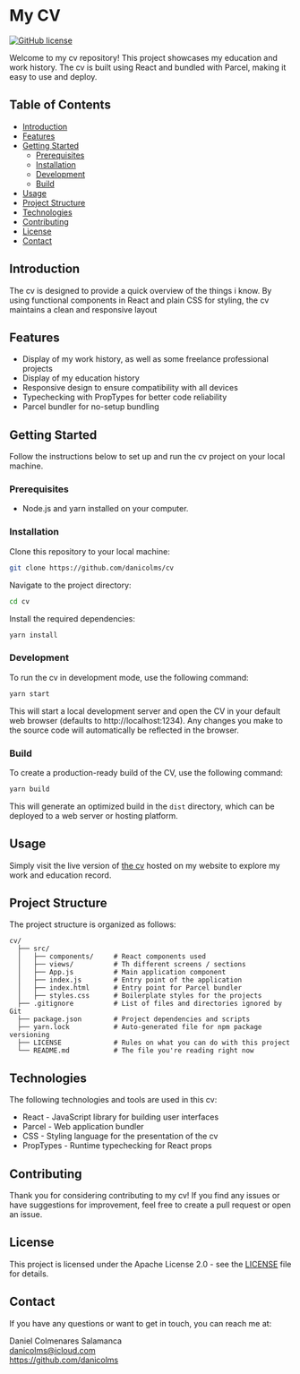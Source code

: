 # My CV

[![GitHub license](https://img.shields.io/badge/license-Apache%202.0-blue.svg)](https://github.com/danicolms/cv/blob/main/LICENSE)

Welcome to my cv repository! This project showcases my education and work history. The cv is built using React and bundled with Parcel, making it easy to use and deploy.

## Table of Contents

- [Introduction](#introduction)
- [Features](#features)
- [Getting Started](#getting-started)
  - [Prerequisites](#prerequisites)
  - [Installation](#installation)
  - [Development](#development)
  - [Build](#build)
- [Usage](#usage)
- [Project Structure](#project-structure)
- [Technologies](#technologies)
- [Contributing](#contributing)
- [License](#license)
- [Contact](#contact)

## Introduction

The cv is designed to provide a quick overview of the things i know. By using functional components in React and plain CSS for styling, the cv maintains a clean and responsive layout

## Features

- Display of my work history, as well as some freelance professional projects
- Display of my education history
- Responsive design to ensure compatibility with all devices
- Typechecking with PropTypes for better code reliability
- Parcel bundler for no-setup bundling

## Getting Started

Follow the instructions below to set up and run the cv project on your local machine.

### Prerequisites

- Node.js and yarn installed on your computer.

### Installation

Clone this repository to your local machine:

```bash
git clone https://github.com/danicolms/cv
```

Navigate to the project directory:

```bash
cd cv
```

Install the required dependencies:

```bash
yarn install
```

### Development

To run the cv in development mode, use the following command:

```bash
yarn start
```

This will start a local development server and open the CV in your default web browser (defaults to http://localhost:1234). Any changes you make to the source code will automatically be reflected in the browser.

### Build

To create a production-ready build of the CV, use the following command:

```bash
yarn build
```

This will generate an optimized build in the `dist` directory, which can be deployed to a web server or hosting platform.

## Usage

Simply visit the live version of [the cv](https://danicolms.github.io/cv/) hosted on my website to explore my work and education record.

## Project Structure

The project structure is organized as follows:

```
cv/
  ├── src/
  │   ├── components/     # React components used
  │   ├── views/          # Th different screens / sections
  │   ├── App.js          # Main application component
  │   ├── index.js        # Entry point of the application
  │   ├── index.html      # Entry point for Parcel bundler
  │   ├── styles.css      # Boilerplate styles for the projects
  ├── .gitignore          # List of files and directories ignored by Git
  ├── package.json        # Project dependencies and scripts
  ├── yarn.lock           # Auto-generated file for npm package versioning
  ├── LICENSE             # Rules on what you can do with this project
  └── README.md           # The file you're reading right now
```

## Technologies

The following technologies and tools are used in this cv:

- React - JavaScript library for building user interfaces
- Parcel - Web application bundler
- CSS - Styling language for the presentation of the cv
- PropTypes - Runtime typechecking for React props

## Contributing

Thank you for considering contributing to my cv! If you find any issues or have suggestions for improvement, feel free to create a pull request or open an issue.

## License

This project is licensed under the Apache License 2.0 - see the [LICENSE](LICENSE) file for details.

## Contact

If you have any questions or want to get in touch, you can reach me at:

Daniel Colmenares Salamanca\
danicolms@icloud.com\
https://github.com/danicolms
